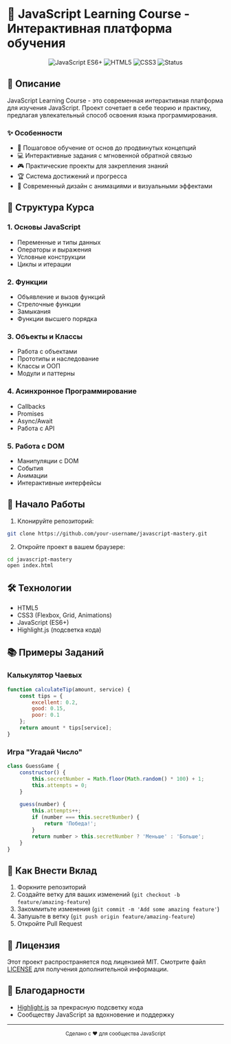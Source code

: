 # 🚀 JavaScript Learning Course - Интерактивная платформа обучения

<div align="center">
  <img src="https://img.shields.io/badge/JavaScript-ES6+-yellow.svg" alt="JavaScript ES6+">
  <img src="https://img.shields.io/badge/HTML5-E34F26.svg?logo=html5&logoColor=white" alt="HTML5">
  <img src="https://img.shields.io/badge/CSS3-1572B6.svg?logo=css3&logoColor=white" alt="CSS3">
  <img src="https://img.shields.io/badge/Status-Active-brightgreen.svg" alt="Status">
</div>

## 📝 Описание

JavaScript Learning Course - это современная интерактивная платформа для изучения JavaScript. Проект сочетает в себе теорию и практику, предлагая увлекательный способ освоения языка программирования.

### ✨ Особенности

- 🎯 Пошаговое обучение от основ до продвинутых концепций
- 💻 Интерактивные задания с мгновенной обратной связью
- 🎮 Практические проекты для закрепления знаний
- 🏆 Система достижений и прогресса
- 🌟 Современный дизайн с анимациями и визуальными эффектами

## 🎯 Структура Курса

### 1. Основы JavaScript
- Переменные и типы данных
- Операторы и выражения
- Условные конструкции
- Циклы и итерации

### 2. Функции
- Объявление и вызов функций
- Стрелочные функции
- Замыкания
- Функции высшего порядка

### 3. Объекты и Классы
- Работа с объектами
- Прототипы и наследование
- Классы и ООП
- Модули и паттерны

### 4. Асинхронное Программирование
- Callbacks
- Promises
- Async/Await
- Работа с API

### 5. Работа с DOM
- Манипуляции с DOM
- События
- Анимации
- Интерактивные интерфейсы

## 🚀 Начало Работы

1. Клонируйте репозиторий:
```bash
git clone https://github.com/your-username/javascript-mastery.git
```

2. Откройте проект в вашем браузере:
```bash
cd javascript-mastery
open index.html
```

## 🛠 Технологии

- HTML5
- CSS3 (Flexbox, Grid, Animations)
- JavaScript (ES6+)
- Highlight.js (подсветка кода)

## 📚 Примеры Заданий

### Калькулятор Чаевых
```javascript
function calculateTip(amount, service) {
    const tips = {
        excellent: 0.2,
        good: 0.15,
        poor: 0.1
    };
    return amount * tips[service];
}
```

### Игра "Угадай Число"
```javascript
class GuessGame {
    constructor() {
        this.secretNumber = Math.floor(Math.random() * 100) + 1;
        this.attempts = 0;
    }
    
    guess(number) {
        this.attempts++;
        if (number === this.secretNumber) {
            return 'Победа!';
        }
        return number > this.secretNumber ? 'Меньше' : 'Больше';
    }
}
```

## 🤝 Как Внести Вклад

1. Форкните репозиторий
2. Создайте ветку для ваших изменений (`git checkout -b feature/amazing-feature`)
3. Закоммитьте изменения (`git commit -m 'Add some amazing feature'`)
4. Запушьте в ветку (`git push origin feature/amazing-feature`)
5. Откройте Pull Request

## 📝 Лицензия

Этот проект распространяется под лицензией MIT. Смотрите файл [LICENSE](LICENSE) для получения дополнительной информации.

## 👏 Благодарности

- [Highlight.js](https://highlightjs.org/) за прекрасную подсветку кода
- Сообществу JavaScript за вдохновение и поддержку



---

<div align="center">
  <sub>Сделано с ❤️ для сообщества JavaScript</sub>
</div> 
